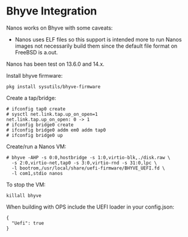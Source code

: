 # Bhyve Integration

Nanos works on Bhyve with some caveats:

* Nanos uses ELF files so this support is intended more to run Nanos
  images not necessarily build them since the default file format on
  FreeBSD is a.out.

Nanos has been test on 13.6.0 and 14.x.

Install bhyve firmware:

```
pkg install sysutils/bhyve-firmware 
```

Create a tap/bridge:

```
# ifconfig tap0 create
# sysctl net.link.tap.up_on_open=1
net.link.tap.up_on_open: 0 -> 1
# ifconfig bridge0 create
# ifconfig bridge0 addm em0 addm tap0
# ifconfig bridge0 up
```

Create/run a Nanos VM:

```
# bhyve -AHP -s 0:0,hostbridge -s 1:0,virtio-blk,./disk.raw \
  -s 2:0,virtio-net,tap0 -s 3:0,virtio-rnd -s 31:0,lpc \
  -l bootrom,/usr/local/share/uefi-firmware/BHYVE_UEFI.fd \
  -l com1,stdio nanos
```

To stop the VM:

```
killall bhyve
```

When building with OPS include the UEFI loader in your config.json:

```
{
  "Uefi": true
}
```
